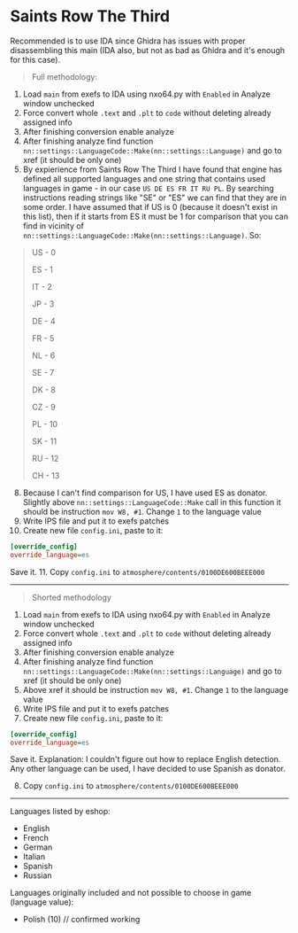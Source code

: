 # Saints Row The Third

Recommended is to use IDA since Ghidra has issues with proper disassembling this main (IDA also, but not as bad as Ghidra and it's enough for this case). 

> Full methodology:
1. Load `main` from exefs to IDA using nxo64.py with `Enabled` in Analyze window unchecked
2. Force convert whole `.text` and `.plt` to `code` without deleting already assigned info
3. After finishing conversion enable analyze
4. After finishing analyze find function `nn::settings::LanguageCode::Make(nn::settings::Language)` and go to xref (it should be only one)
5. By expierience from Saints Row The Third I have found that engine has defined all supported languages and one string that contains used languages in game - in our case `US DE ES FR IT RU PL`. 
By searching instructions reading strings like "SE" or "ES" we can find that they are in some order. I have assumed that if US is 0 (because it doesn't exist in this list), then if it starts from ES it must be 1 for comparison that you can find in vicinity of `nn::settings::LanguageCode::Make(nn::settings::Language)`. So:
> US - 0
>
> ES - 1
>
> IT - 2
>
> JP - 3
>
> DE - 4
>
> FR - 5
>
> NL - 6
>
> SE - 7
>
> DK - 8
>
> CZ - 9
>
> PL - 10
>
> SK - 11
>
> RU - 12
>
> CH - 13
8. Because I can't find comparison for US, I have used ES as donator. Slightly above `nn::settings::LanguageCode::Make` call in this function it should be instruction `mov W8, #1`. Change `1` to the language value
9. Write IPS file and put it to exefs patches
10. Create new file `config.ini`, paste to it:
```ini
[override_config]
override_language=es
```
Save it.
11. Copy `config.ini` to `atmosphere/contents/0100DE600BEEE000`

---

> Shorted methodology
1. Load `main` from exefs to IDA using nxo64.py with `Enabled` in Analyze window unchecked
2. Force convert whole `.text` and `.plt` to `code` without deleting already assigned info
3. After finishing conversion enable analyze
4. After finishing analyze find function `nn::settings::LanguageCode::Make(nn::settings::Language)` and go to xref (it should be only one)
5. Above xref it should be instruction `mov W8, #1`. Change `1` to the language value
6. Write IPS file and put it to exefs patches
7. Create new file `config.ini`, paste to it:
```ini
[override_config]
override_language=es
```
Save it.
Explanation: I couldn't figure out how to replace English detection. Any other language can be used, I have decided to use Spanish as donator.

8. Copy `config.ini` to `atmosphere/contents/0100DE600BEEE000`

---

Languages listed by eshop:
- English
- French
- German
- Italian
- Spanish 
- Russian

Languages originally included and not possible to choose in game (language value):
- Polish (10) // confirmed working